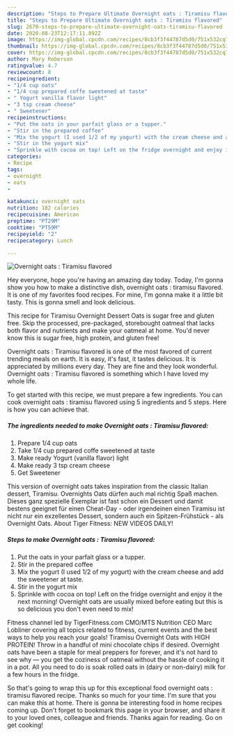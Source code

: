 ```yaml
---
description: "Steps to Prepare Ultimate Overnight oats : Tiramisu flavored"
title: "Steps to Prepare Ultimate Overnight oats : Tiramisu flavored"
slug: 2670-steps-to-prepare-ultimate-overnight-oats-tiramisu-flavored
date: 2020-08-23T12:17:11.892Z
image: https://img-global.cpcdn.com/recipes/8cb3f3f44787d5d0/751x532cq70/overnight-oats-tiramisu-flavored-recipe-main-photo.jpg
thumbnail: https://img-global.cpcdn.com/recipes/8cb3f3f44787d5d0/751x532cq70/overnight-oats-tiramisu-flavored-recipe-main-photo.jpg
cover: https://img-global.cpcdn.com/recipes/8cb3f3f44787d5d0/751x532cq70/overnight-oats-tiramisu-flavored-recipe-main-photo.jpg
author: Mary Roberson
ratingvalue: 4.7
reviewcount: 8
recipeingredient:
- "1/4 cup oats"
- "1/4 cup prepared coffe sweetened at taste"
- " Yogurt vanilla flavor light"
- "3 tsp cream cheese"
- " Sweetener"
recipeinstructions:
- "Put the oats in your parfait glass or a tupper."
- "Stir in the prepared coffee"
- "Mix the yogurt (I used 1/2 of my yogurt) with the cream cheese and add the sweetener at taste."
- "Stir in the yogurt mix"
- "Sprinkle with cocoa on top! Left on the fridge overnight and enjoy it the next morning! Overnight oats are usually mixed before eating but this is so delicious you don&#39;t even need to mix!"
categories:
- Recipe
tags:
- overnight
- oats
- 

katakunci: overnight oats  
nutrition: 182 calories
recipecuisine: American
preptime: "PT29M"
cooktime: "PT59M"
recipeyield: "2"
recipecategory: Lunch

---
```



![Overnight oats : Tiramisu flavored](https://img-global.cpcdn.com/recipes/8cb3f3f44787d5d0/751x532cq70/overnight-oats-tiramisu-flavored-recipe-main-photo.jpg)

Hey everyone, hope you're having an amazing day today. Today, I'm gonna show you how to make a distinctive dish, overnight oats : tiramisu flavored. It is one of my favorites food recipes. For mine, I'm gonna make it a little bit tasty. This is gonna smell and look delicious.

This recipe for Tiramisu Overnight Dessert Oats is sugar free and gluten free. Skip the processed, pre-packaged, storebought oatmeal that lacks both flavor and nutrients and make your oatmeal at home. You&#39;d never know this is sugar free, high protein, and gluten free!

Overnight oats : Tiramisu flavored is one of the most favored of current trending meals on earth. It is easy, it's fast, it tastes delicious. It is appreciated by millions every day. They are fine and they look wonderful. Overnight oats : Tiramisu flavored is something which I have loved my whole life.


To get started with this recipe, we must prepare a few ingredients. You can cook overnight oats : tiramisu flavored using 5 ingredients and 5 steps. Here is how you can achieve that.

<!--inarticleads1-->

##### The ingredients needed to make Overnight oats : Tiramisu flavored:

1. Prepare 1/4 cup oats
1. Take 1/4 cup prepared coffe sweetened at taste
1. Make ready  Yogurt (vanilla flavor) light
1. Make ready 3 tsp cream cheese
1. Get  Sweetener


This version of overnight oats takes inspiration from the classic Italian dessert, Tiramisu. Overnights Oats dürfen auch mal richtig Spaß machen. Dieses ganz spezielle Exemplar ist fast schon ein Dessert und damit bestens geeignet für einen Cheat-Day - oder irgendeinen einen Tiramisu ist nicht nur ein exzellentes Dessert, sondern auch ein Spitzen-Frühstück - als Overnight Oats. About Tiger Fitness: NEW VIDEOS DAILY! 

<!--inarticleads2-->

##### Steps to make Overnight oats : Tiramisu flavored:

1. Put the oats in your parfait glass or a tupper.
1. Stir in the prepared coffee
1. Mix the yogurt (I used 1/2 of my yogurt) with the cream cheese and add the sweetener at taste.
1. Stir in the yogurt mix
1. Sprinkle with cocoa on top! Left on the fridge overnight and enjoy it the next morning! Overnight oats are usually mixed before eating but this is so delicious you don&#39;t even need to mix!


Fitness channel led by TigerFitness.com CMO/MTS Nutrition CEO Marc Lobliner covering all topics related to fitness, current events and the best ways to help you reach your goals! Tiramisu Overnight Oats with HIGH PROTEIN! Throw in a handful of mini chocolate chips if desired. Overnight oats have been a staple for meal preppers for forever, and it&#39;s not hard to see why — you get the coziness of oatmeal without the hassle of cooking it in a pot. All you need to do is soak rolled oats in (dairy or non-dairy) milk for a few hours in the fridge. 

So that's going to wrap this up for this exceptional food overnight oats : tiramisu flavored recipe. Thanks so much for your time. I'm sure that you can make this at home. There is gonna be interesting food in home recipes coming up. Don't forget to bookmark this page in your browser, and share it to your loved ones, colleague and friends. Thanks again for reading. Go on get cooking!
